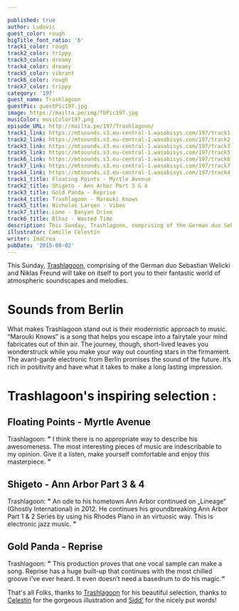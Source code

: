 ```yaml
---

published: true
author: Ludovic
guest_color: rough
bigTitle_font_ratio: '6'
track1_color: rough
track2_color: trippy
track3_color: dreamy
track4_color: dreamy
track5_color: vibrant
track6_color: rough
track7_color: trippy
category: '197'
guest_name: Trashlagoon
guestPic: guestPic197.jpg
image: https://mailta.pe/img/fbPic197.jpg
musiColor: musiColor197.png
episode_URL: http://mailta.pe/197/Trashlagoon/
track1_link: https://mtsounds.s3.eu-central-1.wasabisys.com/197/track1.mp3
track2_link: https://mtsounds.s3.eu-central-1.wasabisys.com/197/track2.m4a
track3_link: https://mtsounds.s3.eu-central-1.wasabisys.com/197/track3.mp3
track5_link: https://mtsounds.s3.eu-central-1.wasabisys.com/197/track5.mp3
track6_link: https://mtsounds.s3.eu-central-1.wasabisys.com/197/track6.mp3
track7_link: https://mtsounds.s3.eu-central-1.wasabisys.com/197/track7.mp3
track4_link: https://mtsounds.s3.eu-central-1.wasabisys.com/197/track4.mp3
track1_title: Floating Points - Myrtle Avenue
track2_title: Shigeto - Ann Arbor Part 3 & 4
track3_title: Gold Panda - Reprise
track4_title: Trashlagoon - Marouki Knows
track5_title: Nicholas Larsen - Vibes
track7_title: Lone - Banyan Drive
track6_title: Blhaz - Wasted Time
description: This Sunday, Trashlagoon, comprising of the German duo Sebastian Welicki and Niklas Freund will take on itself to port you to their fantastic world of atmospheric soundscapes and melodies.
illustrator: Camille Célestin
writer: ImaCrea
pubDate: '2015-08-02'
---
```







This Sunday, [Trashlagoon](https://www.facebook.com/trashlagoon), comprising of the German duo Sebastian Welicki and Niklas Freund will take on itself to port you to their fantastic world of atmospheric soundscapes and melodies.

# Sounds from Berlin

What makes Trashlagoon stand out is their modernistic approach to music. “Marouki Knows” is a song that helps you escape into a fairytale your mind fabricates out of thin air. The journey, though, short-lived leaves you wonderstruck while you make your way out counting stars in the firmament. The avant-garde electronic from Berlin promises the sound of the future. It’s rich in positivity and have what it takes to make a long lasting impression.

# Trashlagoon's inspiring selection :
 
## Floating Points - Myrtle Avenue
Trashlagoon: **"** I think there is no appropriate way to describe his awesomeness. The most interesting pieces of music are indescribable to my opinion. Give it a listen, make yourself comfortable and enjoy this
masterpiece. **"** 

## Shigeto - Ann Arbor Part 3 & 4
Trashlagoon: **"** An ode to his hometown Ann Arbor continued on „Lineage“ (Ghostly International) in 2012. He continues his groundbreaking Ann Arbor Part 1 & 2 Series by using his Rhodes Piano in an virtuosic
way. This is electronic jazz music. **"** 

## Gold Panda - Reprise
Trashlagoon: **"** This production proves that one vocal sample can make a song. Reprise has a huge built-up that continues with the most chilled groove i’ve ever heard. It even doesn’t need a basedrum to do his magic.**“**
 

That's all Folks, thanks to [Trashlagoon](https://www.facebook.com/trashlagoon) for his beautiful selection, thanks to [Celestin](http://slipontherock.com) for the gorgeous illustration and [Sidd'](http://www.apeacefulending.tumblr.com) for the nicely put words!
